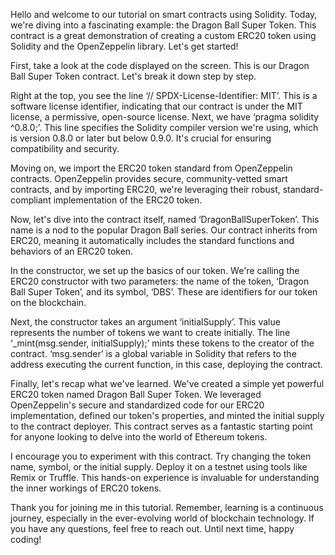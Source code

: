 Hello and welcome to our tutorial on smart contracts using Solidity. Today, we're diving into a fascinating example: the Dragon Ball Super Token. This contract is a great demonstration of creating a custom ERC20 token using Solidity and the OpenZeppelin library. Let's get started!

First, take a look at the code displayed on the screen. This is our Dragon Ball Super Token contract. Let's break it down step by step.

Right at the top, you see the line ‘// SPDX-License-Identifier: MIT’. This is a software license identifier, indicating that our contract is under the MIT license, a permissive, open-source license. Next, we have ‘pragma solidity ^0.8.0;’. This line specifies the Solidity compiler version we're using, which is version 0.8.0 or later but below 0.9.0. It's crucial for ensuring compatibility and security.

Moving on, we import the ERC20 token standard from OpenZeppelin contracts. OpenZeppelin provides secure, community-vetted smart contracts, and by importing ERC20, we're leveraging their robust, standard-compliant implementation of the ERC20 token.

Now, let's dive into the contract itself, named ‘DragonBallSuperToken’. This name is a nod to the popular Dragon Ball series. Our contract inherits from ERC20, meaning it automatically includes the standard functions and behaviors of an ERC20 token.

In the constructor, we set up the basics of our token. We're calling the ERC20 constructor with two parameters: the name of the token, ‘Dragon Ball Super Token’, and its symbol, ‘DBS’. These are identifiers for our token on the blockchain.

Next, the constructor takes an argument ‘initialSupply’. This value represents the number of tokens we want to create initially. The line ‘\_mint(msg.sender, initialSupply);’ mints these tokens to the creator of the contract. ‘msg.sender’ is a global variable in Solidity that refers to the address executing the current function, in this case, deploying the contract.

Finally, let's recap what we've learned. We've created a simple yet powerful ERC20 token named Dragon Ball Super Token. We leveraged OpenZeppelin's secure and standardized code for our ERC20 implementation, defined our token's properties, and minted the initial supply to the contract deployer. This contract serves as a fantastic starting point for anyone looking to delve into the world of Ethereum tokens.

I encourage you to experiment with this contract. Try changing the token name, symbol, or the initial supply. Deploy it on a testnet using tools like Remix or Truffle. This hands-on experience is invaluable for understanding the inner workings of ERC20 tokens.

Thank you for joining me in this tutorial. Remember, learning is a continuous journey, especially in the ever-evolving world of blockchain technology. If you have any questions, feel free to reach out. Until next time, happy coding!
